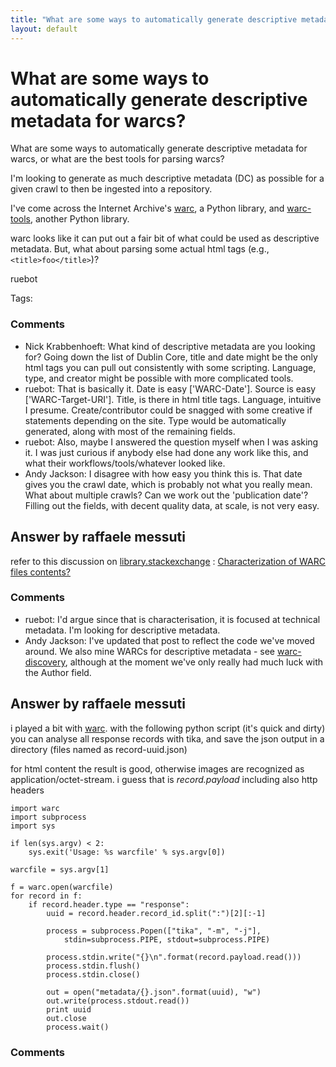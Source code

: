 ```yaml
---
title: "What are some ways to automatically generate descriptive metadata for warcs?"
layout: default
---
```

What are some ways to automatically generate descriptive metadata for warcs?
=====================
What are some ways to automatically generate descriptive metadata for
warcs, or what are the best tools for parsing warcs?

I'm looking to generate as much descriptive metadata (DC) as possible
for a given crawl to then be ingested into a repository.

I've come across the Internet Archive's
[warc](https://github.com/internetarchive/warc), a Python library, and
[warc-tools](http://code.hanzoarchives.com/warc-tools), another Python
library.

warc looks like it can put out a fair bit of what could be used as
descriptive metadata. But, what about parsing some actual html tags
(e.g., `<title>foo</title>`)?

ruebot

Tags: <web-archiving><metadata>

### Comments ###
* Nick Krabbenhoeft: What kind of descriptive metadata are you looking for? Going down the
list of Dublin Core, title and date might be the only html tags you can
pull out consistently with some scripting. Language, type, and creator
might be possible with more complicated tools.
* ruebot: That is basically it. Date is easy ['WARC-Date']. Source is easy
['WARC-Target-URI']. Title, is there in html title tags. Language,
intuitive I presume. Create/contributor could be snagged with some
creative if statements depending on the site. Type would be
automatically generated, along with most of the remaining fields.
* ruebot: Also, maybe I answered the question myself when I was asking it. I was
just curious if anybody else had done any work like this, and what their
workflows/tools/whatever looked like.
* Andy Jackson: I disagree with how easy you think this is. That date gives you the
crawl date, which is probably not what you really mean. What about
multiple crawls? Can we work out the 'publication date'? Filling out the
fields, with decent quality data, at scale, is not very easy.


Answer by raffaele messuti
----------------
refer to this discussion on
[library.stackexchange](http://libraries.stackexchange.com/) :
[Characterization of WARC files
contents?](http://libraries.stackexchange.com/questions/1303/characterization-of-warc-files-contents/)

### Comments ###
* ruebot: I'd argue since that is characterisation, it is focused at technical
metadata. I'm looking for descriptive metadata.
* Andy Jackson: I've updated that post to reflect the code we've moved around. We also
mine WARCs for descriptive metadata - see
[warc-discovery](https://github.com/ukwa/warc-discovery), although at
the moment we've only really had much luck with the Author field.

Answer by raffaele messuti
----------------
i played a bit with [warc](https://github.com/internetarchive/warc).
with the following python script (it's quick and dirty) you can analyse
all response records with tika, and save the json output in a directory
(files named as record-uuid.json)

for html content the result is good, otherwise images are recognized as
application/octet-stream. i guess that is *record.payload* including
also http headers

    import warc
    import subprocess
    import sys

    if len(sys.argv) < 2:
        sys.exit('Usage: %s warcfile' % sys.argv[0])

    warcfile = sys.argv[1]

    f = warc.open(warcfile)
    for record in f:
        if record.header.type == "response":
            uuid = record.header.record_id.split(":")[2][:-1]

            process = subprocess.Popen(["tika", "-m", "-j"], 
                stdin=subprocess.PIPE, stdout=subprocess.PIPE)

            process.stdin.write("{}\n".format(record.payload.read()))
            process.stdin.flush()
            process.stdin.close()

            out = open("metadata/{}.json".format(uuid), "w")
            out.write(process.stdout.read())
            print uuid
            out.close
            process.wait()

### Comments ###

